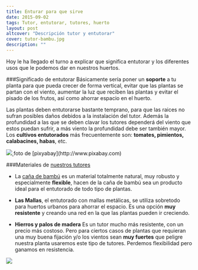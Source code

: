 ```yaml
---
title: Enturar para que sirve
date: 2015-09-02
tags: Tutor, entutorar, tutores, huerto
layout: post
altcover: "Descripción tutor y entutorar"
cover: tutor-bambu.jpg
description: ""
---
```



Hoy le ha llegado el turno a explicar que significa entutorar y los diferentes usos que le podemos dar en nuestros huertos.

###Significado de entutorar
Básicamente sería poner un **soporte** a tu planta para que pueda crecer de forma vertical, evitar que las plantas se partan con el viento, aumentar la luz que reciben las plantas y evitar el pisado de los frutos, así como ahorrar espacio en el huerto.

Las plantas deben entutorarse bastante temprano, para que las raices no sufran posibles daños debidos a la instalación del tutor. Además la profundidad a las que se deben clavar los tutores dependerá del viento que estos puedan sufrir, a más viento la profundidad debe ser también mayor. Los **cultivos entutorados** más frecuentemente son: **tomates, pimientos, calabacines, habas**, etc.

<a href="http://www.gardenweb.es/FichaArticulo.aspx?IDArticulo=1768/">
  <img src="/images/tutor-tomate.jpg" />
</a>
foto de [pixyabay](http://www.pixabay.com)

###Materiales de [nuestros tutores](http://www.gardenweb.es/FichaArticulo.aspx?IDArticulo=1768)
- La [caña de bambú](http://www.gardenweb.es/FichaArticulo.aspx?IDArticulo=1768) es un material totalmente natural, muy robusto y especialmente **flexible**, hacen de la caña de bambú sea un producto ideal para el entutorado de todo tipo de plantas.

- **Las Mallas**, el entutorado con mallas metálicas, se utiliza sobretodo para huertos urbanos para ahorrar el espacio. Es una opción **muy resistente** y creando una red en la que las plantas pueden ir creciendo.

-  **Hierros y palos de madera** Es un tutor mucho más resistente, con un precio más costoso. Pero para ciertos casos de plantas que requieran una muy buena fijación y/o los vientos sean **muy fuertes** que peligre nuestra planta usaremos este tipo de tutores. Perdemos flexibilidad pero ganamos en resistencia.

<a href="http://www.gardenweb.es/FichaArticulo.aspx?IDArticulo=1768/">
  <img src="/images/tutor-bambu.jpg" />
</a>

